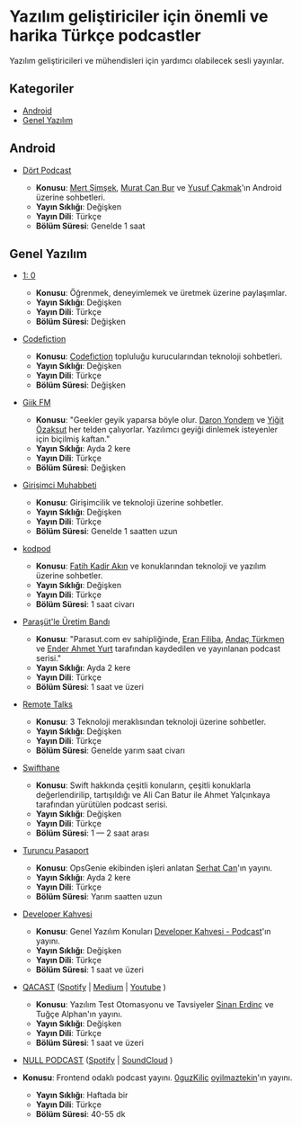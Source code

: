# Yazılım geliştiriciler için önemli ve harika Türkçe podcastler

Yazılım geliştiricileri ve mühendisleri için yardımcı olabilecek sesli yayınlar.

## Kategoriler

* [Android](#android)
* [Genel Yazılım](#genel-yazılım)

## Android

* [Dört Podcast](https://soundcloud.com/dortpodcast)

  * **Konusu**: [Mert Şimşek](https://github.com/iammert), [Murat Can Bur](https://github.com/muratcanbur) ve [Yusuf Çakmak](https://github.com/yusufcakmak)'ın Android üzerine sohbetleri.
  * **Yayın Sıklığı**: Değişken
  * **Yayın Dili**: Türkçe
  * **Bölüm Süresi**: Genelde 1 saat

## Genel Yazılım

* [1: 0](https://www.spreaker.com/show/birsifir-podcast)

  * **Konusu**: Öğrenmek, deneyimlemek ve üretmek üzerine paylaşımlar.
  * **Yayın Sıklığı**: Değişken
  * **Yayın Dili**: Türkçe
  * **Bölüm Süresi**: Değişken

* [Codefiction](http://www.codefiction.tech/#podcast)

  * **Konusu**: [Codefiction](https://github.com/codefiction) topluluğu kurucularından teknoloji sohbetleri.
  * **Yayın Sıklığı**: Değişken
  * **Yayın Dili**: Türkçe
  * **Bölüm Süresi**: Değişken

* [Giik FM](http://giik.fm/)

  * **Konusu**: "Geekler geyik yaparsa böyle olur. [Daron Yondem](https://twitter.com/daronyondem) ve [Yiğit Özaksut](https://twitter.com/ozaksuty) her telden çalıyorlar. Yazılımcı geyiği dinlemek isteyenler için biçilmiş kaftan."
  * **Yayın Sıklığı**: Ayda 2 kere
  * **Yayın Dili**: Türkçe
  * **Bölüm Süresi**: Değişken

* [Girişimci Muhabbeti](https://www.spreaker.com/show/girisimci-muhabbeti)

  * **Konusu**: Girişimcilik ve teknoloji üzerine sohbetler.
  * **Yayın Sıklığı**: Değişken
  * **Yayın Dili**: Türkçe
  * **Bölüm Süresi**: Genelde 1 saatten uzun

* [kodpod](https://kodpod.live/)

  * **Konusu**: [Fatih Kadir Akın](https://github.com/f) ve konuklarından teknoloji ve yazılım üzerine sohbetler.
  * **Yayın Sıklığı**: Değişken
  * **Yayın Dili**: Türkçe
  * **Bölüm Süresi**: 1 saat civarı

* [Paraşüt'le Üretim Bandı](https://www.spreaker.com/show/parasutle-uretim-bandi)

  * **Konusu**: "Parasut.com ev sahipliğinde, [Eran Filiba](https://twitter.com/eranfiliba), [Andaç Türkmen](https://twitter.com/andac) ve [Ender Ahmet Yurt](https://github.com/enderahmetyurt) tarafından kaydedilen ve yayınlanan podcast serisi."
  * **Yayın Sıklığı**: Ayda 2 kere
  * **Yayın Dili**: Türkçe
  * **Bölüm Süresi**: 1 saat ve üzeri

* [Remote Talks](https://www.spreaker.com/show/remote-talks)

  * **Konusu**: 3 Teknoloji meraklısından teknoloji üzerine sohbetler.
  * **Yayın Sıklığı**: Değişken
  * **Yayın Dili**: Türkçe
  * **Bölüm Süresi**: Genelde yarım saat civarı

* [Swifthane](https://www.spreaker.com/user/swifthane)

  * **Konusu**: Swift hakkında çeşitli konuların, çeşitli konuklarla değerlendirilip, tartışıldığı ve Ali Can Batur ile Ahmet Yalçınkaya tarafından yürütülen podcast serisi.
  * **Yayın Sıklığı**: Değişken
  * **Yayın Dili**: Türkçe
  * **Bölüm Süresi**: 1 — 2 saat arası

* [Turuncu Pasaport](https://soundcloud.com/turuncupasaport)

  * **Konusu**: OpsGenie ekibinden işleri anlatan [Serhat Can](https://twitter.com/srhtcn)'ın yayını.
  * **Yayın Sıklığı**: Ayda 2 kere
  * **Yayın Dili**: Türkçe
  * **Bölüm Süresi**: Yarım saatten uzun

* [Developer Kahvesi](https://munmis.podbean.com/)

  * **Konusu**: Genel Yazılım Konuları  [Developer Kahvesi - Podcast](https://twitter.com/DevKahvesi)'ın yayını.
  * **Yayın Sıklığı**: Değişken
  * **Yayın Dili**: Türkçe
  * **Bölüm Süresi**: 1 saat ve üzeri

* [QACAST](https://soundcloud.com/qacast/) 
([Spotify](https://open.spotify.com/show/0hoFKFrQxV1U2K14TCLq1z)  | [Medium](https://medium.com/qacast)  | [Youtube](https://www.youtube.com/c/SinanErdin%C3%A7/playlists) )

  * **Konusu**: Yazılım Test Otomasyonu ve Tavsiyeler [Sinan Erdinç](https://twitter.com/helloiamsinan) ve Tuğçe Alphan'ın yayını.  
  * **Yayın Sıklığı**: Değişken
  * **Yayın Dili**: Türkçe
  * **Bölüm Süresi**: 1 saat ve üzeri

* [NULL PODCAST](https://podcasts.apple.com/tr/podcast/null-podcast/id1489042159?l=tr)
([Spotify](https://open.spotify.com/show/5qk0dHBZDvR0DZ6pgigSH6)  |
[SoundCloud](https://soundcloud.com/nullpodcast) )

* **Konusu**: Frontend odaklı podcast yayını. [0guzKilic](https://twitter.com/0guzKilic) [oyilmaztekin](https://twitter.com/0guzKilic)'ın yayını.
  * **Yayın Sıklığı**: Haftada bir
  * **Yayın Dili**: Türkçe
  * **Bölüm Süresi**: 40-55 dk

